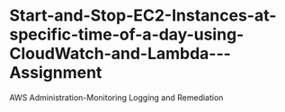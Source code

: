 # Start-and-Stop-EC2-Instances-at-specific-time-of-a-day-using-CloudWatch-and-Lambda---Assignment
AWS Administration-Monitoring Logging and Remediation
